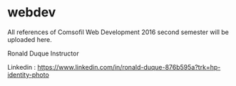 # webdev
All references of Comsofil Web Development 2016 second semester will be uploaded here.

Ronald Duque
Instructor

Linkedin : https://www.linkedin.com/in/ronald-duque-876b595a?trk=hp-identity-photo
